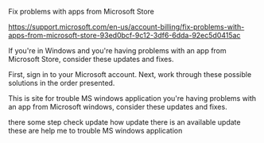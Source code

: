 Fix problems with apps from Microsoft Store

https://support.microsoft.com/en-us/account-billing/fix-problems-with-apps-from-microsoft-store-93ed0bcf-9c12-3df6-6dda-92ec5d0415ac

If you're in Windows  and you're having problems with an app from Microsoft Store, consider these updates and fixes.

First, sign in to your Microsoft account. Next, work through these possible solutions in the order presented. 

This is site for  trouble MS windows application you're having problems with an app from Microsoft windows, consider these updates and fixes.

there some step check update how update there is an available update these are help me to  trouble MS windows application
